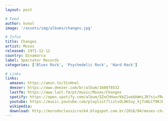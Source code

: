 ```yaml
---
layout: post

# Feed
author: kvnol
image: '/assets/img/albums/changes.jpg'

# Infos
title: Changes
artist: Moses
released: 1971-12-12
country: Dinamarca
label: Spectator Records
categories: ['Blues Rock', 'Psychedelic Rock', 'Hard Rock']

# Links
links:
  amazon: https://amzn.to/31sHnel
  deezer: https://www.deezer.com/br/album/168078532
  lastfm: https://www.last.fm/pt/music/Moses/Changes
  spotify: https://open.spotify.com/album/5ZnChHuorkbZ1oebkWnLJR?si=fRwFm-jPTOSMnWx2gzMaUQ
  youtube: https://music.youtube.com/playlist?list=OLAK5uy_kjTvNLCT9KJQdDeOsi_FgRcv2Jkn_2nkM
  wikipedia:
  download: http://murodoclassicrock4.blogspot.com.br/2016/04/moses-changes-1971.html
---
```

